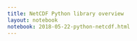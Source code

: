 ```yaml
---
title: NetCDF Python library overview
layout: notebook
notebook: 2018-05-22-python-netcdf.html
---
```

